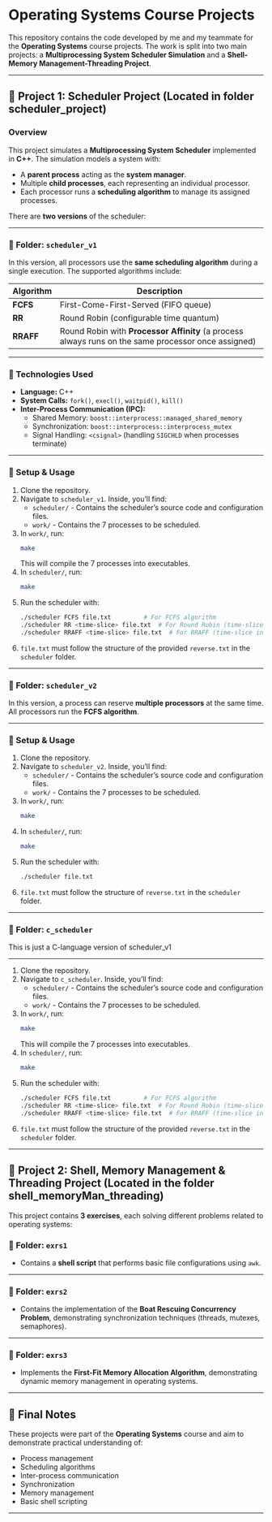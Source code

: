 # Operating Systems Course Projects

This repository contains the code developed by me and my teammate for the **Operating Systems** course projects. The work is split into two main projects: a **Multiprocessing System Scheduler Simulation** and a **Shell-Memory Management-Threading Project**.

---

## 📂 Project 1: Scheduler Project (Located in folder scheduler_project)

### Overview

This project simulates a **Multiprocessing System Scheduler** implemented in **C++**. The simulation models a system with:
- A **parent process** acting as the **system manager**.
- Multiple **child processes**, each representing an individual processor.
- Each processor runs a **scheduling algorithm** to manage its assigned processes.

There are **two versions** of the scheduler:

---

### 📁 Folder: `scheduler_v1`

In this version, all processors use the **same scheduling algorithm** during a single execution. The supported algorithms include:

| Algorithm | Description |
|---|---|
| **FCFS** | First-Come-First-Served (FIFO queue) |
| **RR** | Round Robin (configurable time quantum) |
| **RRAFF** | Round Robin with **Processor Affinity** (a process always runs on the same processor once assigned) |

---

### 🔧 Technologies Used

- **Language:** C++
- **System Calls:** `fork()`, `execl()`, `waitpid()`, `kill()`
- **Inter-Process Communication (IPC):**
    - Shared Memory: `boost::interprocess::managed_shared_memory`
    - Synchronization: `boost::interprocess::interprocess_mutex`
    - Signal Handling: `<csignal>` (handling `SIGCHLD` when processes terminate)

---

### 🚀 Setup & Usage

1. Clone the repository.
2. Navigate to `scheduler_v1`. Inside, you’ll find:
    - `scheduler/` - Contains the scheduler’s source code and configuration files.
    - `work/` - Contains the 7 processes to be scheduled.
3. In `work/`, run:
    ```sh
    make
    ```
    This will compile the 7 processes into executables.
4. In `scheduler/`, run:
    ```sh
    make
    ```
5. Run the scheduler with:
    ```sh
    ./scheduler FCFS file.txt         # For FCFS algorithm
    ./scheduler RR <time-slice> file.txt  # For Round Robin (time-slice in ms)
    ./scheduler RRAFF <time-slice> file.txt  # For RRAFF (time-slice in ms)
    ```
6. `file.txt` must follow the structure of the provided `reverse.txt` in the `scheduler` folder.

---

### 📁 Folder: `scheduler_v2`

In this version, a process can reserve **multiple processors** at the same time. All processors run the **FCFS algorithm**.

---

### 🚀 Setup & Usage

1. Clone the repository.
2. Navigate to `scheduler_v2`. Inside, you’ll find:
    - `scheduler/` - Contains the scheduler’s source code and configuration files.
    - `work/` - Contains the 7 processes to be scheduled.
3. In `work/`, run:
    ```sh
    make
    ```
4. In `scheduler/`, run:
    ```sh
    make
    ```
5. Run the scheduler with:
    ```sh
    ./scheduler file.txt
    ```
6. `file.txt` must follow the structure of `reverse.txt` in the `scheduler` folder.

---

### 📁 Folder: `c_scheduler`
This is just a C-language version of scheduler_v1

---

1. Clone the repository.
2. Navigate to `c_scheduler`. Inside, you’ll find:
    - `scheduler/` - Contains the scheduler’s source code and configuration files.
    - `work/` - Contains the 7 processes to be scheduled.
3. In `work/`, run:
    ```sh
    make
    ```
    This will compile the 7 processes into executables.
4. In `scheduler/`, run:
    ```sh
    make
    ```
5. Run the scheduler with:
    ```sh
    ./scheduler FCFS file.txt         # For FCFS algorithm
    ./scheduler RR <time-slice> file.txt  # For Round Robin (time-slice in ms)
    ./scheduler RRAFF <time-slice> file.txt  # For RRAFF (time-slice in ms)
    ```
6. `file.txt` must follow the structure of the provided `reverse.txt` in the `scheduler` folder.

---

## 📂 Project 2: Shell, Memory Management & Threading Project (Located in the folder shell_memoryMan_threading)

This project contains **3 exercises**, each solving different problems related to operating systems:

### 📁 Folder: `exrs1`

- Contains a **shell script** that performs basic file configurations using `awk`.

---

### 📁 Folder: `exrs2`

- Contains the implementation of the **Boat Rescuing Concurrency Problem**, demonstrating synchronization techniques (threads, mutexes, semaphores).

---

### 📁 Folder: `exrs3`

- Implements the **First-Fit Memory Allocation Algorithm**, demonstrating dynamic memory management in operating systems.

---

## 📜 Final Notes

These projects were part of the **Operating Systems** course and aim to demonstrate practical understanding of:
- Process management
- Scheduling algorithms
- Inter-process communication
- Synchronization
- Memory management
- Basic shell scripting

---
